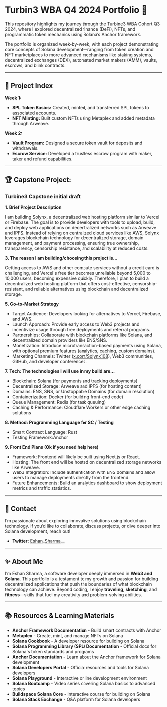 # Turbin3 WBA Q4 2024 Portfolio 🚀  
This repository highlights my journey through the Turbine3 WBA Cohort Q3 2024, where I explored decentralized finance (DeFi), NFTs, and programmatic token mechanics using Solana’s Anchor framework.

The portfolio is organized week-by-week, with each project demonstrating core concepts of Solana development—ranging from token creation and NFT marketplaces to more advanced mechanisms like staking systems, decentralized exchanges (DEX), automated market makers (AMM), vaults, escrows, and blink contracts.

---

## 📁 Project Index  
**Week 1:**  
- **SPL Token Basics:** Created, minted, and transferred SPL tokens to associated accounts.  
- **NFT Minting:**  Built custom NFTs using Metaplex and added metadata through Arweave.  

**Week 2:**  
- **Vault Program:** Designed a secure token vault for deposits and withdrawals.  
- **Escrow Service:** Developed a trustless escrow program with maker, taker and refund capabilities.
 
---

## 🏆 Capstone Project: 

### **Turbine3 Capstone initial draft**

**1. Brief Project Description**
   
I am building Solynx, a decentralized web hosting platform similar to Vercel or Firebase. The goal is to provide developers with tools to upload, build, and deploy web applications on decentralized networks such as Arweave and IPFS. Instead of relying on centralized cloud services like AWS, Solynx leverages blockchain technology for decentralized storage, domain management, and payment processing, ensuring true ownership, transparency, censorship resistance, and scalability at reduced costs.

**3. The reason I am building/choosing this project is...**
   
Getting access to AWS and other compute services without a credit card is challenging, and Vercel's free tier becomes unreliable beyond 5,000 to 10,000 users, becoming expensive quickly. Therefore, I plan to build a decentralized web hosting platform that offers cost-effective, censorship-resistant, and reliable alternatives using blockchain and decentralized storage.

**5. Go-to-Market Strategy**
   
- Target Audience: Developers looking for alternatives to Vercel, Firebase, and AWS.
- Launch Approach: Provide early access to Web3 projects and incentivize usage through free deployments and referral programs.
- Partnerships: Collaborate with blockchain platforms like Solana, and decentralized domain providers like ENS/SNS.
- Monetization: Introduce microtransaction-based payments using Solana, with optional premium features (analytics, caching, custom domains).
- Marketing Channels: Twitter ([x.com/Solynx108](https://x.com/Solynx108)), Web3 communities, GitHub, and developer conferences.

**7. Tech: The technologies I will use in my build are...**
   
- Blockchain: Solana (for payments and tracking deployments)
- Decentralized Storage: Arweave and IPFS (for hosting content)
- Domains: ENS, SNS, or Unstoppable Domains (for domain resolution)
- Containerization: Docker (for building front-end code)
- Queue Management: Redis (for task queuing)
- Caching & Performance: Cloudflare Workers or other edge caching solutions

**8. Method: Programming Language for SC / Testing**
   
- Smart Contract Language: Rust 
- Testing Framework:Anchor 

**9. Front End Plans (Ok if you need help here)**
    
- Framework: Frontend will likely be built using Next.js or React.
- Hosting: The front end will be hosted on decentralized storage networks like Arweave.
- Web3 Integration: Include authentication with ENS domains and allow users to manage deployments directly from the frontend.
- Future Enhancements: Build an analytics dashboard to show deployment metrics and traffic statistics.


---

## 💬 Contact  
I’m passionate about exploring innovative solutions using blockchain technology. If you’d like to collaborate, discuss projects, or dive deeper into Solana development, reach out!  

- **Twitter:** [Eshan_Sharma__](https://twitter.com/Eshan_Sharma__)

---

## ✨ About Me  
I’m Eshan Sharma, a software developer deeply immersed in **Web3 and Solana**. This portfolio is a testament to my growth and passion for building decentralized applications that push the boundaries of what blockchain technology can achieve. Beyond coding, I enjoy **traveling, sketching**, and **fitness**—skills that fuel my creativity and problem-solving abilities.

---

## 📚 Resources & Learning Materials  

- **Anchor Framework Documentation** - Build smart contracts with Anchor  
- **Metaplex** - Create, mint, and manage NFTs on Solana  
- **Solana Cookbook** - A developer resource for building on Solana
- **Solana Programming Library (SPL) Documentation** - Official docs for Solana's token standards and programs
- **Anchor Documentation** - Learn about the Anchor framework for Solana development
- **Solana Developers Portal** - Official resources and tools for Solana developers
- **Solana Playground** - Interactive online development environment
- **Solana Bootcamp** - Video series covering Solana basics to advanced topics
- **Buildspace Solana Core** - Interactive course for building on Solana
- **Solana Stack Exchange** - Q&A platform for Solana developers

